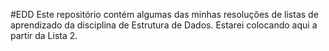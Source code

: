 #EDD
Este repositório contém algumas das minhas resoluções de listas de aprendizado da disciplina de Estrutura de Dados.
Estarei colocando aqui a partir da Lista 2.
